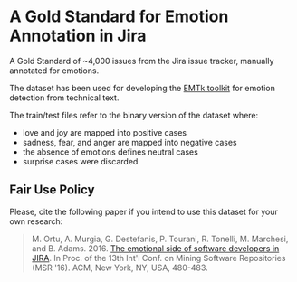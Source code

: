 # A Gold Standard for Emotion Annotation in Jira
A Gold Standard of ~4,000 issues from the Jira issue tracker, manually annotated for emotions. 

The dataset has been used for developing the [EMTk toolkit](https://collab-uniba.github.io/EMTk/) for emotion detection from technical text.

The train/test files refer to the binary version of the dataset where:
- love and joy are mapped into positive cases
- sadness, fear, and anger are mapped into negative cases
-  the absence of emotions defines neutral cases
- surprise cases were discarded

## Fair Use Policy
Please, cite the following paper if you intend to use this dataset for your own research:
> M. Ortu, A. Murgia, G. Destefanis, P. Tourani, R. Tonelli, M. Marchesi, and B. Adams. 2016. [The emotional side of software developers in JIRA](https://www.dsf.unica.it/~roberto/pubb11_Tonelli_Roberto_rtdaMR_1016_01B1.pdf). In Proc. of the 13th Int'l Conf. on Mining Software Repositories (MSR '16). ACM, New York, NY, USA, 480-483.
